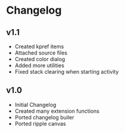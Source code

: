 # Changelog

## v1.1
* Created kpref items
* Attached source files
* Created color dialog
* Added more utilities
* Fixed stack clearing when starting activity

## v1.0
* Initial Changelog
* Created many extension functions
* Ported changelog builer
* Ported ripple canvas

